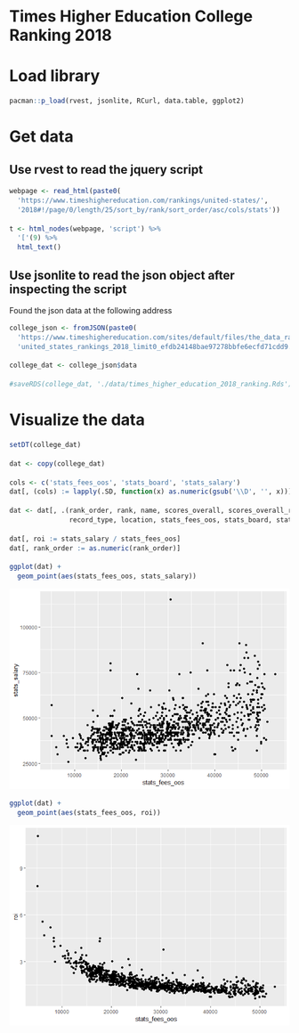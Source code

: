 Times Higher Education College Ranking 2018
================

Load library
============

``` r
pacman::p_load(rvest, jsonlite, RCurl, data.table, ggplot2)
```

Get data
========

Use rvest to read the jquery script
-----------------------------------

``` r
webpage <- read_html(paste0(
  'https://www.timeshighereducation.com/rankings/united-states/', 
  '2018#!/page/0/length/25/sort_by/rank/sort_order/asc/cols/stats'))

t <- html_nodes(webpage, 'script') %>% 
  '['(9) %>% 
  html_text()
```

Use jsonlite to read the json object after inspecting the script
----------------------------------------------------------------

Found the json data at the following address

``` r
college_json <- fromJSON(paste0(
  'https://www.timeshighereducation.com/sites/default/files/the_data_rankings/', 
  'united_states_rankings_2018_limit0_efdb24148bae97278bbfe6ecfd71cdd9.json'))

college_dat <- college_json$data

#saveRDS(college_dat, './data/times_higher_education_2018_ranking.Rds')
```

Visualize the data
==================

``` r
setDT(college_dat)

dat <- copy(college_dat)

cols <- c('stats_fees_oos', 'stats_board', 'stats_salary')
dat[, (cols) := lapply(.SD, function(x) as.numeric(gsub('\\D', '', x))), .SDcols = cols]

dat <- dat[, .(rank_order, rank, name, scores_overall, scores_overall_rank,
               record_type, location, stats_fees_oos, stats_board, stats_salary)]

dat[, roi := stats_salary / stats_fees_oos]
dat[, rank_order := as.numeric(rank_order)]

ggplot(dat) +
  geom_point(aes(stats_fees_oos, stats_salary))
```

![](report_files/figure-markdown_github/unnamed-chunk-4-1.png)

``` r
ggplot(dat) + 
  geom_point(aes(stats_fees_oos, roi))
```

![](report_files/figure-markdown_github/unnamed-chunk-4-2.png)
